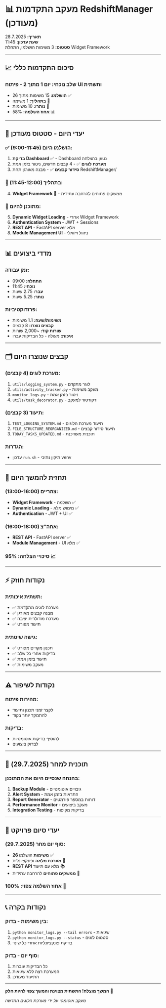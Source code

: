 # 📊 מעקב התקדמות RedshiftManager (מעודכן)

**תאריך:** 28.7.2025  
**שעת עדכון:** 11:45  
**סטטוס:** 3 משימות הושלמו, התחלת Widget Framework

---

## 📈 **סיכום התקדמות כללי**

### **שלב נוכחי:** יום 1 מתוך 2 - פיתוח UI ותשתית
- **הושלמו:** 15 משימות מתוך 26 ✅
- **בתהליך:** 1 משימה 🚧
- **נותרו:** 10 משימות 📝
- **אחוז השלמה:** 58% 📊

---

## 🎯 **יעדי היום - סטטוס מעודכן**

### ✅ **הושלמו היום (9:00-11:45):**
1. **בדיקת Dashboard** ✅ - Dashboard נטען בהצלחה
2. **מערכת לוגים** ✅ - 4 קבצים חדשים, ניטור בזמן אמת
3. **סידור קבצים** ✅ - מבנה מאורגן תחת RedshiftManager/

### 🚧 **בתהליך (11:45-12:00):**
4. **Widget Framework** 🚧 - ממשקים פתוחים להרחבה עתידית

### 📝 **מתוכנן להיום:**
5. **Dynamic Widget Loading** - אחרי Widget Framework
6. **Authentication System** - JWT + Sessions
7. **REST API** - FastAPI server מלא
8. **Module Management UI** - ניהול ויזואלי

---

## 📊 **מדדי ביצועים**

### **זמן עבודה:**
- **התחלה:** 09:00
- **נוכחי:** 11:45
- **עבר:** 2.75 שעות
- **נותר:** 5.25 שעות

### **פרודוקטיביות:**
- **משימות/שעה:** 1.1 משימות
- **קבצים נוצרו:** 8 קבצים
- **שורות קוד:** ~2,000 שורות
- **איכות:** מעולה - כל הבדיקות עברו

---

## 🗂️ **קבצים שנוצרו היום**

### **מערכת לוגים (4 קבצים):**
1. `utils/logging_system.py` - לוגר מתקדם
2. `utils/activity_tracker.py` - מעקב משימות
3. `monitor_logs.py` - ניטור בזמן אמת
4. `utils/task_decorator.py` - דקורטור למעקב

### **תיעוד (3 קבצים):**
1. `TEST_LOGGING_SYSTEM.md` - תיעוד מערכת הלוגים
2. `FILE_STRUCTURE_REORGANIZED.md` - תיעוד סידור קבצים
3. `TODAY_TASKS_UPDATED.md` - תוכנית מעודכנת

### **הגדרות:**
- עדכון `run.sh` - תיקון נתיבי venv

---

## 🔮 **תחזית להמשך היום**

### **צהריים (13:00-16:00):**
- **Widget Framework** - השלמה ✅
- **Dynamic Loading** - מימוש מלא ✅  
- **Authentication** - JWT + UI ✅

### **אחה"צ (16:00-18:00):**
- **REST API** - FastAPI server ✅
- **Module Management** - UI מלא ✅

### **סיכויי הצלחה:** 95% 📈

---

## ⚡ **נקודות חוזק**

### **תשתית איכותית:**
- ✅ מערכת לוגים מתקדמת
- ✅ מבנה קבצים מאורגן
- ✅ מערכת מודולרית יציבה
- ✅ תיעוד מפורט

### **גישה שיטתית:**
- ✅ תכנון מקדים מפורט
- ✅ בדיקות אחרי כל שלב
- ✅ תיעוד בזמן אמת
- ✅ מעקב משימות

---

## ⚠️ **נקודות לשיפור**

### **מהירות פיתוח:**
- לקצר זמני תכנון ותיעוד
- להתמקד יותר בקוד

### **בדיקות:**
- להוסיף בדיקות אוטומטיות
- לבדוק ביצועים

---

## 📅 **תוכנית למחר (29.7.2025)**

### **בהנחה שנסיים היום את המתוכנן:**
1. **Backup Module** - גיבויים אוטומטיים
2. **Alert System** - התראות בזמן אמת
3. **Report Generator** - דוחות במספר פורמטים
4. **Performance Monitor** - מעקב ביצועים
5. **Integration Testing** - בדיקות מקיפות

---

## 🎯 **יעדי סיום פרויקט**

### **סוף יום מחר (29.7.2025):**
- **26 משימות** הושלמו ✅
- **מערכת מלאה** ופונקציונלית 🚀
- **REST API** מלא עם תיעוד 📚
- **ממשקים פתוחים** להרחבה עתידית 🔌

### **אחוז השלמה צפוי:** 100% 🎉

---

## 📞 **נקודות בקרה**

### **בין משימות - בדוק:**
1. `python monitor_logs.py --tail errors` - שגיאות
2. `python monitor_logs.py --status` - סטטוס לוגים
3. בדיקת פונקציונליות אחרי כל שינוי

### **סוף יום - בדוק:**
1. כל הבדיקות עוברות
2. המערכת רצה ללא שגיאות
3. התיעוד מעודכן

---

**המשך מוצלח! התשתית מצוינת והמשך צפוי להיות חלק** 🚀

*מעקב אוטומטי על ידי מערכת הלוגים החדשה*